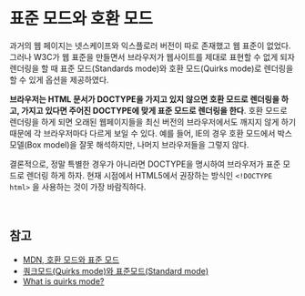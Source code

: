 # 표준 모드와 호환 모드

과거의 웹 페이지는 넷스케이프와 익스플로러 버전이 따로 존재했고 웹 표준이 없었다. 그러나 W3C가 웹 표준을 만들면서 브라우저가 웹사이트를 제대로 표현할 수 없게 되자 렌더링을 할 때 표준 모드(Standards mode)와 호환 모드(Quirks mode)로 렌더링을 할 수 있게 옵션을 제공하였다.

**브라우저는 HTML 문서가 DOCTYPE을 가지고 있지 않으면 호환 모드로 렌더링을 하고, 가지고 있다면 주어진 DOCTYPE에 맞게 표준 모드로 렌더링을 한다**. 호환 모드로 렌더링을 하게 되면 오래된 웹페이지들을 최신 버전의 브라우저에서도 깨지지 않게 하기 때문에 각 브라우저마다 다르게 보일 수 있다. 예를 들어, IE의 경우 호환 모드에서 박스 모델(Box model)을 잘못 해석하지만, 나머지 브라우저들을 그렇지 않다.

결론적으로, 정말 특별한 경우가 아니라면 DOCTYPE을 명시하여 브라우저가 표준 모드로 렌더링 하게 하자. 현재 시점에서 HTML5에서 권장하는 방식인 `<!DOCTYPE html>` 을 사용하는 것이 가장 바람직하다.

<br>

## 참고

* [MDN, 호환 모드와 표준 모드](https://developer.mozilla.org/ko/docs/Web/HTML/Quirks_Mode_and_Standards_Mode)
* [쿼크모드(Quirks mode)와 표준모드(Standard mode)](http://chongmoa.com/441)
* [What is quirks mode?](https://stackoverflow.com/questions/1695787/what-is-quirks-mode)